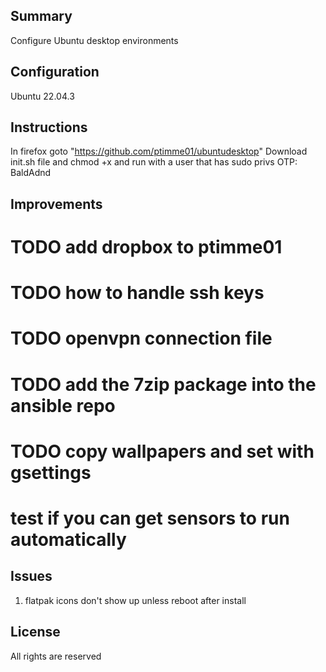 Summary
------------
Configure Ubuntu desktop environments
 


Configuration
--------------
Ubuntu 22.04.3


Instructions
------------
In firefox goto "https://github.com/ptimme01/ubuntudesktop"
Download init.sh file and chmod +x and run with a user that has sudo privs
OTP: BaldAdnd




Improvements
----------------

# TODO add dropbox to ptimme01
# TODO how to handle ssh keys
# TODO openvpn connection file
# TODO add the 7zip package into the ansible repo
# TODO copy wallpapers and set with gsettings

# test if you can get sensors to run automatically
Issues
-------
1) flatpak icons don't show up unless reboot after install



License
-------
All rights are reserved